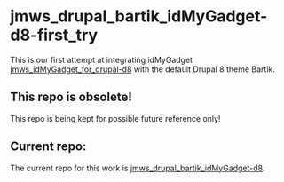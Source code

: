 # jmws_drupal_bartik_idMyGadget-d8-first_try

This is our first attempt at integrating idMyGadget [jmws_idMyGadget_for_drupal-d8](https://github.com/tomwhartung/jmws_idMyGadget_for_drupal-d8) with the default Drupal 8 theme Bartik.

## This repo is obsolete!

This repo is being kept for possible future reference only!

## Current repo:

The current repo for this work is [jmws_drupal_bartik_idMyGadget-d8](https://github.com/tomwhartung/jmws_drupal_bartik_idMyGadget-d8).

